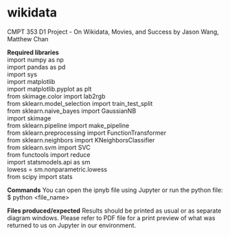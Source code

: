 # wikidata
CMPT 353 D1 Project - On Wikidata, Movies, and Success
by Jason Wang, Matthew Chan

<b>Required libraries</b>
<br>import numpy as np<br>
import pandas as pd<br>
import sys<br>
import matplotlib<br>
import matplotlib.pyplot as plt<br>
from skimage.color import lab2rgb<br>
from sklearn.model_selection import train_test_split<br>
from sklearn.naive_bayes import GaussianNB<br>
import skimage<br>
from sklearn.pipeline import make_pipeline<br>
from sklearn.preprocessing import FunctionTransformer<br>
from sklearn.neighbors import KNeighborsClassifier<br>
from sklearn.svm import SVC<br>
from functools import reduce<br>
import statsmodels.api as sm<br>
lowess = sm.nonparametric.lowess<br>
from scipy import stats<br>

<b>Commands</b>
You can open the ipnyb file using Jupyter or run the python file:
$ python <file_name>

<b>Files produced/expected</b>
Results should be printed as usual or as separate diagram windows. Please refer to PDF file for a print preview of what was returned to us on Jupyter in our environment.

